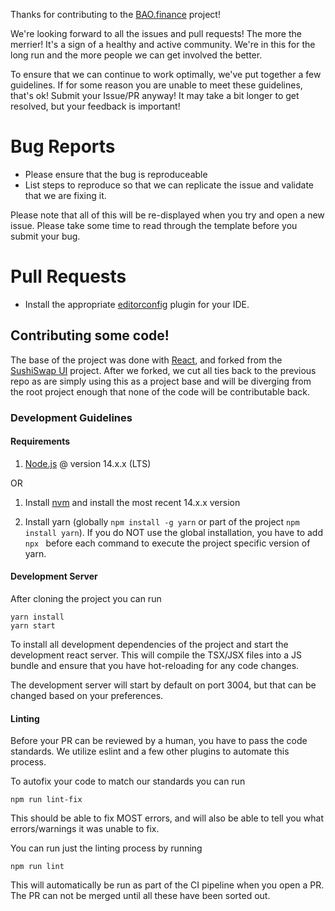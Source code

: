 Thanks for contributing to the [BAO.finance](https://bao.finance) project!

We're looking forward to all the issues and pull requests! The more the merrier! It's a sign of a healthy and active community. We're in this for the long run and the more people we can get involved the better.

To ensure that we can continue to work optimally, we've put together a few guidelines. If for some reason you are unable to meet these guidelines, that's ok! Submit your Issue/PR anyway! It may take a bit longer to get resolved, but your feedback is important!

# Bug Reports
- Please ensure that the bug is reproduceable
- List steps to reproduce so that we can replicate the issue and validate that we are fixing it. 

Please note that all of this will be re-displayed when you try and open a new issue. Please take some time to read through the template before you submit your bug.

# Pull Requests
- Install the appropriate [editorconfig](https://editorconfig.org/) plugin for your IDE. 
## Contributing some code!
The base of the project was done with [React](https://reactjs.org), and forked from the [SushiSwap UI](https://github.com/sushiswap/sushiswap-classic) project. After we forked, we cut all ties back to the previous repo as are simply using this as a project base and will be diverging from the root project enough that none of the code will be contributable back.

### Development Guidelines

#### Requirements
1. [Node.js](https://nodejs.org/en/) @ version 14.x.x (LTS)

OR

1. Install [nvm](https://github.com/nvm-sh/nvm) and install the most recent 14.x.x version


2. Install yarn (globally `npm install -g yarn` or part of the project `npm install yarn`). If you do NOT use the global installation, you have to add `npx ` before each command to execute the project specific version of yarn.

#### Development Server
After cloning the project you can run
```
yarn install 
yarn start
```
To install all development dependencies of the project and start the development react server. This will compile the TSX/JSX files into a JS bundle and ensure that you have hot-reloading for any code changes. 

The development server will start by default on port 3004, but that can be changed based on your preferences.

#### Linting
Before your PR can be reviewed by a human, you have to pass the code standards. We utilize eslint and a few other plugins to automate this process. 

To autofix your code to match our standards you can run
```
npm run lint-fix
```

This should be able to fix MOST errors, and will also be able to tell you what errors/warnings it was unable to fix. 

You can run just the linting process by running

```
npm run lint
```

This will automatically be run as part of the CI pipeline when you open a PR. The PR can not be merged until all these have been sorted out.